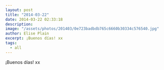 ```yaml
---
layout: post
title: "2014-03-22"
date: 2014-03-22 02:33:18
description: 
image: "/assets/photos/201403/0e723badbdb765c6660b30334c576540.jpg"
author: Elise Plain
excerpt: ¡Buenos días! xx
tags: 
  - all
---
```


¡Buenos días! xx
<p></p>

